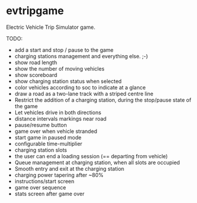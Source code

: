 # evtripgame

Electric Vehicle Trip Simulator game.

TODO:
<ul>
  <li>add a start and stop / pause to the game</li>
  <li>charging stations management and everything else. ;-)</li>
  <li>show road length</li>
  <li>show the number of moving vehicles</li>
  <li>show scoreboard</li>
  <li>show charging station status when selected</li>
  <li>color vehicles according to soc to indicate at a glance</li>
  <li>draw a road as a two-lane track with a striped centre line</li>
  <li>Restrict the addition of a charging station, during the stop/pause state of the game</li>
  <li>Let vehicles drive in both directions </li>
  <li>distance intervals markings near road</li>
  <li>pause/resume button</li>
  <li>game over when vehicle stranded</li>
  <li>start game in paused mode</li>
  <li>configurable time-multiplier</li>
  <li>charging station slots</li>
  <li>the user can end a loading session (== departing from vehicle)</li>  
  <li>Queue management at charging station, when all slots are occupied</li>
  <li>Smooth entry and exit at the charging station</li>
  <li>charging power tapering after ~80%</li>
  <li>instructions/start screen</li>
  <li>game over sequence</li>
  <li>stats screen after game over</li>
</ul>
